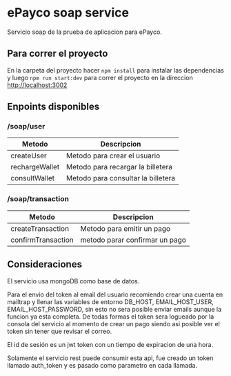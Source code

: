 # ePayco soap service

Servicio soap de la prueba de aplicacion para ePayco.

## Para correr el proyecto

En la carpeta del proyecto hacer `npm install` para instalar las dependencias y luego `npm run start:dev` para correr el proyecto en la direccion  [http://localhost:3002](http://localhost:3002)

## Enpoints disponibles
### /soap/user
| Metodo | Descripcion | 
| -------- | -------- | 
| createUser | Metodo para crear el usuario | 
| rechargeWallet | Metodo para recargar la billetera| 
| consultWallet | Metodo para consultar la billetera |

### /soap/transaction
| Metodo | Descripcion | 
| -------- | -------- | 
| createTransaction | Metodo para emitir un pago | 
| confirmTransaction | metodo parar confirmar un pago |

## Consideraciones
El servicio usa mongoDB como base de datos.

Para el envio del token al email del usuario recomiendo crear una cuenta en mailtrap y llenar las variables de entorno DB_HOST, EMAIL_HOST_USER, EMAIL_HOST_PASSWORD, sin esto no sera posible enviar emails aunque la funcion ya esta completa. De todas formas el token sera logueado por la consola del servicio al momento de crear un pago siendo asi posible ver el token sin tener que revisar el correo.

El id de sesión es un jwt token con un tiempo de expiracion de una hora.

Solamente el servicio rest puede consumir esta api, fue creado un token llamado auth_token y es pasado como parametro en cada llamada.
